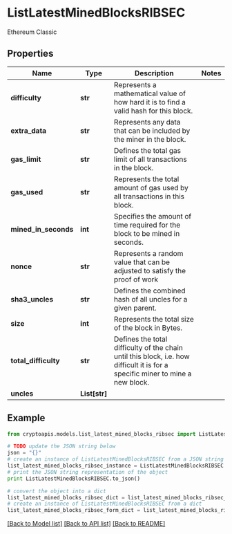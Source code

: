 # ListLatestMinedBlocksRIBSEC

Ethereum Classic

## Properties
Name | Type | Description | Notes
------------ | ------------- | ------------- | -------------
**difficulty** | **str** | Represents a mathematical value of how hard it is to find a valid hash for this block. | 
**extra_data** | **str** | Represents any data that can be included by the miner in the block. | 
**gas_limit** | **str** | Defines the total gas limit of all transactions in the block. | 
**gas_used** | **str** | Represents the total amount of gas used by all transactions in this block. | 
**mined_in_seconds** | **int** | Specifies the amount of time required for the block to be mined in seconds. | 
**nonce** | **str** | Represents a random value that can be adjusted to satisfy the proof of work | 
**sha3_uncles** | **str** | Defines the combined hash of all uncles for a given parent. | 
**size** | **int** | Represents the total size of the block in Bytes. | 
**total_difficulty** | **str** | Defines the total difficulty of the chain until this block, i.e. how difficult it is for a specific miner to mine a new block. | 
**uncles** | **List[str]** |  | 

## Example

```python
from cryptoapis.models.list_latest_mined_blocks_ribsec import ListLatestMinedBlocksRIBSEC

# TODO update the JSON string below
json = "{}"
# create an instance of ListLatestMinedBlocksRIBSEC from a JSON string
list_latest_mined_blocks_ribsec_instance = ListLatestMinedBlocksRIBSEC.from_json(json)
# print the JSON string representation of the object
print ListLatestMinedBlocksRIBSEC.to_json()

# convert the object into a dict
list_latest_mined_blocks_ribsec_dict = list_latest_mined_blocks_ribsec_instance.to_dict()
# create an instance of ListLatestMinedBlocksRIBSEC from a dict
list_latest_mined_blocks_ribsec_form_dict = list_latest_mined_blocks_ribsec.from_dict(list_latest_mined_blocks_ribsec_dict)
```
[[Back to Model list]](../README.md#documentation-for-models) [[Back to API list]](../README.md#documentation-for-api-endpoints) [[Back to README]](../README.md)


